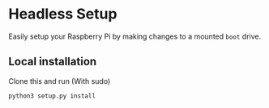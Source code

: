 # Headless Setup
Easily setup your Raspberry Pi by making changes to a mounted `boot` drive.

## Local installation
Clone this and run (With sudo)
```shell script
python3 setup.py install
```
